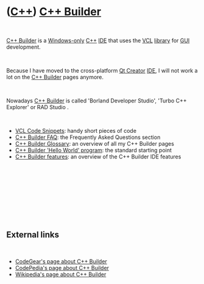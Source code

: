 



 

 

 

 

 

([C++](Cpp.md)) [C++ Builder](CppBuilder.md)
==============================================

 

[C++ Builder](CppBuilder.md) is a [Windows-only](CppWindows.md)
[C++](Cpp.md) [IDE](CppIde.md) that uses the [VCL](CppVcl.md)
[library](CppLibrary.md) for [GUI](CppGui.md) development.

 

Because I have moved to the cross-platform [Qt
Creator](CppQtCreator.md) [IDE](CppIde.md), I will not work a lot on
the [C++ Builder](CppBuilder.md) pages anymore.

 

Nowadays [C++ Builder](CppBuilder.md) is called 'Borland Developer
Studio', 'Turbo C++ Explorer' or RAD Studio .

 

-   [VCL Code Snippets](CppVclCodeSnippets.md): handy short pieces of
    code
-   [C++ Builder FAQ](CppBuilderFaq.md): the Frequently Asked Questions
    section
-   [C++ Builder Glossary](CppBuilderGlossary.md): an overview of all
    my C++ Builder pages
-   [C++ Builder 'Hello World' program](CppBuilderHelloWorld.md): the
    standard starting point
-   [C++ Builder features](CppBuilderFeatures.md): an overview of the
    C++ Builder IDE features

 

 

 

 

 

External links
--------------

 

-   [CodeGear's page about C++
    Builder](http://www.codegear.com/products/cppbuilder)
-   [CodePedia's page about C++
    Builder](http://www.codepedia.com/1/CppBuilder)
-   [Wikipedia's page about C++
    Builder](http://en.wikipedia.org/wiki/C%2B%2B_Builder)

 

 

 

 

 





 



